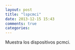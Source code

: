 ```yaml
---
layout: post
title: "lspcmci"
date: 2013-12-15 15:43
comments: true
categories: 
---
```

Muestra los dispositivos pcmci.


